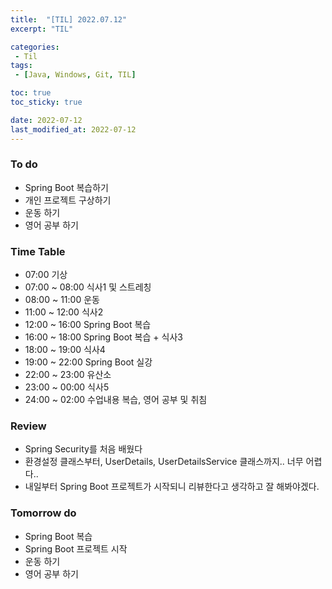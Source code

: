 ```yaml
---
title:  "[TIL] 2022.07.12"
excerpt: "TIL"

categories:
 - Til
tags:
 - [Java, Windows, Git, TIL]

toc: true
toc_sticky: true

date: 2022-07-12
last_modified_at: 2022-07-12
---
```



### To do
- Spring Boot 복습하기
- 개인 프로젝트 구상하기
- 운동 하기
- 영어 공부 하기    


### Time Table
- 07:00 기상
- 07:00 ~ 08:00 식사1 및 스트레칭
- 08:00 ~ 11:00 운동
- 11:00 ~ 12:00 식사2
- 12:00 ~ 16:00 Spring Boot 복습
- 16:00 ~ 18:00 Spring Boot 복습 + 식사3
- 18:00 ~ 19:00 식사4
- 19:00 ~ 22:00 Spring Boot 실강
- 22:00 ~ 23:00 유산소
- 23:00 ~ 00:00 식사5
- 24:00 ~ 02:00 수업내용 복습, 영어 공부 및 취침                   


### Review
- Spring Security를 처음 배웠다
- 환경설정 클래스부터, UserDetails, UserDetailsService 클래스까지.. 너무 어렵다..
- 내일부터 Spring Boot 프로젝트가 시작되니 리뷰한다고 생각하고 잘 해봐야겠다.


### Tomorrow do
- Spring Boot 복습
- Spring Boot 프로젝트 시작
- 운동 하기
- 영어 공부 하기
